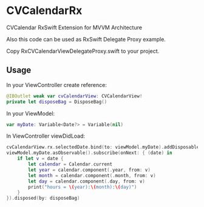 # CVCalendarRx
CVCalendar RxSwift Extension for MVVM Architecture

Also this code can be used as RxSwift Delegate Proxy example.

Copy RxCVCalendarViewDelegateProxy.swift to your project.

## Usage

In your ViewController create reference:

```swift
@IBOutlet weak var cvCalendarView: CVCalendarView!
private let disposeBag = DisposeBag()
```

In your ViewModel:

```swift
var myDate: Variable<Date?> = Variable(nil)
```

In ViewController viewDidLoad:

```swift
cvCalendarView.rx.selectedDate.bind(to: viewModel.myDate).addDisposableTo(disposeBag)
viewModel.myDate.asObservable().subscribe(onNext: { (date) in
    if let v = date {
        let calendar = Calendar.current
        let year = calendar.component(.year, from: v)
        let month = calendar.component(.month, from: v)
        let day = calendar.component(.day, from: v)
        print("hours = \(year):\(month):\(day)")
    }
}).disposed(by: disposeBag)
```
